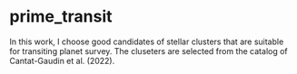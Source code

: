 # prime_transit

In this work, I choose good candidates of stellar clusters that are suitable for transiting planet survey.
The cluseters are selected from the catalog of Cantat-Gaudin et al. (2022).
